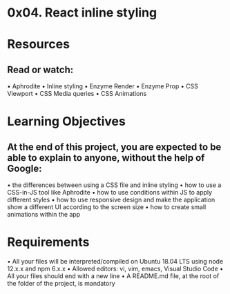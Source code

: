 # 0x04. React inline styling

# Resources
##  Read or watch:
•	Aphrodite
•	Inline styling
•	Enzyme Render
•	Enzyme Prop
•	CSS Viewport
•	CSS Media queries
•	CSS Animations
# Learning Objectives
## At the end of this project, you are expected to be able to explain to anyone, without the help of Google:
•	the differences between using a CSS file and inline styling
•	how to use a CSS-in-JS tool like Aphrodite
•	how to use conditions within JS to apply different styles
•	how to use responsive design and make the application show a different UI according to the screen size
•	how to create small animations within the app
# Requirements
•	All your files will be interpreted/compiled on Ubuntu 18.04 LTS using node 12.x.x and npm 6.x.x
•	Allowed editors: vi, vim, emacs, Visual Studio Code
•	All your files should end with a new line
•	A README.md file, at the root of the folder of the project, is mandatory

